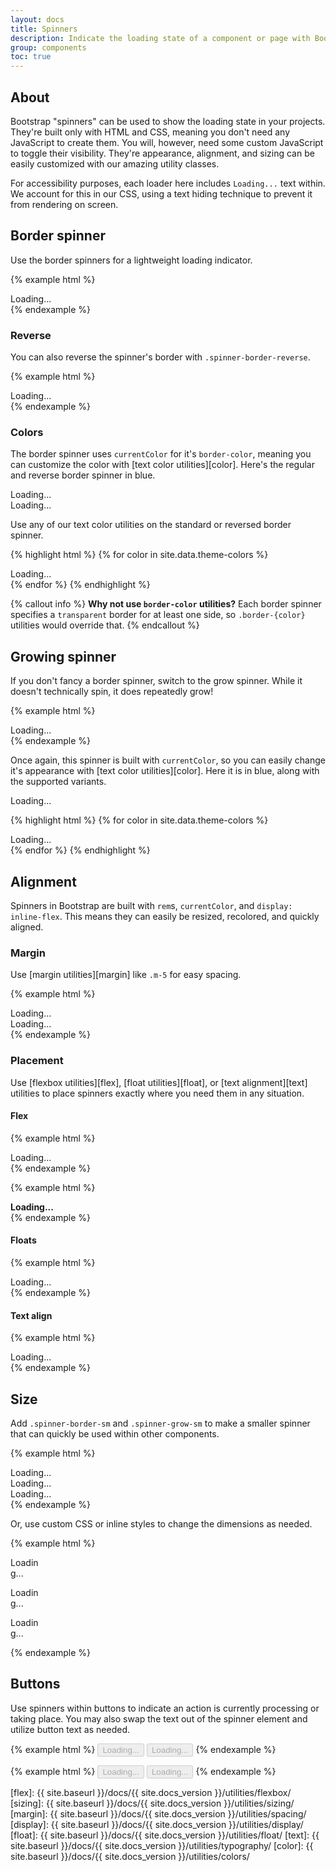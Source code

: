 ```yaml
---
layout: docs
title: Spinners
description: Indicate the loading state of a component or page with Bootstrap spinners, built entirely with HTML, CSS, and no JavaScript.
group: components
toc: true
---
```


## About

Bootstrap "spinners" can be used to show the loading state in your projects. They're built only with HTML and CSS, meaning you don't need any JavaScript to create them. You will, however, need some custom JavaScript to toggle their visibility. They're appearance, alignment, and sizing can be easily customized with our amazing utility classes.

For accessibility purposes, each loader here includes `Loading...` text within. We account for this in our CSS, using a text hiding technique to prevent it from rendering on screen.

## Border spinner

Use the border spinners for a lightweight loading indicator.

{% example html %}
<div class="spinner-border">Loading...</div>
{% endexample %}

### Reverse

You can also reverse the spinner's border with `.spinner-border-reverse`.

{% example html %}
<div class="spinner-border spinner-border-reverse">Loading...</div>
{% endexample %}

### Colors

The border spinner uses `currentColor` for it's `border-color`, meaning you can customize the color with [text color utilities][color]. Here's the regular and reverse border spinner in blue.

<div class="bd-example">
  <div class="spinner-border text-primary">Loading...</div>
  <div class="spinner-border spinner-border-reverse text-primary">Loading...</div>
</div>

Use any of our text color utilities on the standard or reversed border spinner.

{% highlight html %}
{% for color in site.data.theme-colors %}
<div class="spinner-border text-{{ color.name }}">Loading...</div>{% endfor %}
{% endhighlight %}

{% callout info %}
**Why not use `border-color` utilities?** Each border spinner specifies a `transparent` border for at least one side, so `.border-{color}` utilities would override that.
{% endcallout %}

## Growing spinner

If you don't fancy a border spinner, switch to the grow spinner. While it doesn't technically spin, it does repeatedly grow!

{% example html %}
<div class="spinner-grow">Loading...</div>
{% endexample %}

Once again, this spinner is built with `currentColor`, so you can easily change it's appearance with [text color utilities][color]. Here it is in blue, along with the supported variants.

<div class="bd-example">
  <div class="spinner-grow text-primary">Loading...</div>
</div>

{% highlight html %}
{% for color in site.data.theme-colors %}
<div class="spinner-grow text-{{ color.name }}">Loading...</div>{% endfor %}
{% endhighlight %}

## Alignment

Spinners in Bootstrap are built with `rem`s, `currentColor`, and `display: inline-flex`. This means they can easily be resized, recolored, and quickly aligned.

### Margin

Use [margin utilities][margin] like `.m-5` for easy spacing.

{% example html %}
<div class="spinner-border m-5">Loading...</div>
<div class="spinner-border spinner-border-reverse m-5">Loading...</div>
{% endexample %}

### Placement

Use [flexbox utilities][flex], [float utilities][float], or [text alignment][text] utilities to place spinners exactly where you need them in any situation.

#### Flex

{% example html %}
<div class="d-flex justify-content-center">
  <div class="spinner-border">Loading...</div>
</div>
{% endexample %}

{% example html %}
<div class="d-flex align-items-center text-muted">
  <strong>Loading...</strong>
  <div class="spinner-border ml-auto"></div>
</div>
{% endexample %}

#### Floats

{% example html %}
<div class="clearfix">
  <div class="spinner-border float-right">Loading...</div>
</div>
{% endexample %}

#### Text align

{% example html %}
<div class="text-center">
  <div class="spinner-border">Loading...</div>
</div>
{% endexample %}

## Size

Add `.spinner-border-sm` and `.spinner-grow-sm` to make a smaller spinner that can quickly be used within other components.

{% example html %}
<div class="spinner-border spinner-border-sm">Loading...</div>
<div class="spinner-border spinner-border-reverse spinner-border-sm">Loading...</div>

<div class="spinner-grow spinner-grow-sm">Loading...</div>
{% endexample %}

Or, use custom CSS or inline styles to change the dimensions as needed.

{% example html %}
<div class="spinner-border" style="width: 3rem; height: 3rem;">Loading...</div>
<div class="spinner-border spinner-border-reverse" style="width: 3rem; height: 3rem;">Loading...</div>

<div class="spinner-grow" style="width: 3rem; height: 3rem;">Loading...</div>
{% endexample %}

## Buttons

Use spinners within buttons to indicate an action is currently processing or taking place. You may also swap the text out of the spinner element and utilize button text as needed.

{% example html %}
<button class="btn btn-primary" type="button" disabled>
  <span class="spinner-border spinner-border-sm">Loading...</span>
</button>
<button class="btn btn-primary" type="button" disabled>
  <span class="spinner-border spinner-border-sm"></span>
  Loading...
</button>
{% endexample %}

{% example html %}
<button class="btn btn-primary" type="button" disabled>
  <span class="spinner-grow spinner-grow-sm">Loading...</span>
</button>
<button class="btn btn-primary" type="button" disabled>
  <span class="spinner-grow spinner-grow-sm"></span>
  Loading...
</button>
{% endexample %}



[flex]:    {{ site.baseurl }}/docs/{{ site.docs_version }}/utilities/flexbox/
[sizing]:  {{ site.baseurl }}/docs/{{ site.docs_version }}/utilities/sizing/
[margin]:  {{ site.baseurl }}/docs/{{ site.docs_version }}/utilities/spacing/
[display]: {{ site.baseurl }}/docs/{{ site.docs_version }}/utilities/display/
[float]:   {{ site.baseurl }}/docs/{{ site.docs_version }}/utilities/float/
[text]:    {{ site.baseurl }}/docs/{{ site.docs_version }}/utilities/typography/
[color]:   {{ site.baseurl }}/docs/{{ site.docs_version }}/utilities/colors/
